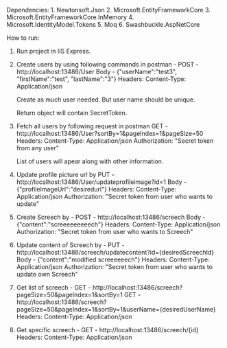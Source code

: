 Dependencies:
    1. Newtonsoft.Json
    2. Microsoft.EntityFrameworkCore
    3. Microsoft.EntityFrameworkCore.InMemory
    4. Microsoft.IdentityModel.Tokens
    5. Moq
    6. Swashbuckle.AspNetCore


How to run:
1. Run project in IIS Express.
2. Create users by using following commands in postman - 
    POST - http://localhost:13486/User
    Body - {"userName":"test3", "firstName":"test", "lastName":"3"}
    Headers: Content-Type: Application/json

    Create as much user needed. But user name should be unique.

    Return object will contain SecretToken.
3. Fetch all users by following request in postman
    GET - http://localhost:13486/User?sortBy=1&pageIndex=1&pageSize=50
    Headers: Content-Type: Application/json
             Authorization: "Secret token from any user"

    List of users will apear along with other information.

4. Update profile picture url by
   PUT - http://localhost:13486/User/updateprofileimage?id=1
    Body - {"profileImageUrl":"desiredurl"}
   Headers: Content-Type: Application/json
            Authorization: "Secret token from user who wants to update"

5. Create Screech by - 
    POST - http://localhost:13486/screech
    Body - {"content":"screeeeeeeeech"}
    Headers: Content-Type: Application/json
            Authorization: "Secret token from user who wants to Screech"

6. Update content of Screech by -
    PUT - http://localhost:13486/screech/updatecontent?id={desiredScreechId}
    Body - {"content":"modified screeeeeech"}
    Headers: Content-Type: Application/json
            Authorization: "Secret token from user who wants to update own Screech"

7. Get list of screech - 
    GET - http://localhost:13486/screech?pageSize=50&pageIndex=1&sortBy=1
    GET - http://localhost:13486/screech?pageSize=50&pageIndex=1&sortBy=1&userName={desiredUserName}
    Headers: Content-Type: Application/json

8. Get specific screech - 
    GET - http://localhost:13486/screech/{id}
    Headers: Content-Type: Application/json